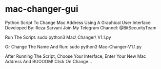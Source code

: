 # mac-changer-gui
Python Script To Change Mac Address Using A Graphical User Interface
Developed By: Reza Sarvani
Join My Telegram Channel: @BitSecurityTeam

Run The Script:
sudo python3 Mac\ Changer\ V1.1.py

Or Change The Name And Run:
sudo python3 Mac-Changer-V1.1.py

After Running The Script, Choose Your Interface, Enter Your New Mac Address And BOOOOM! Click On Change...
